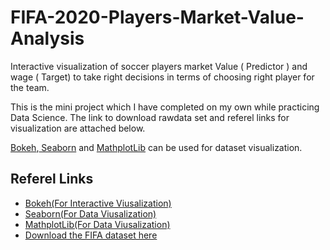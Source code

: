 # FIFA-2020-Players-Market-Value-Analysis
Interactive visualization of soccer players market Value ( Predictor ) and wage ( Target) to take right decisions in terms of choosing right player for the team.

This is the mini project which I have completed on my own while practicing Data Science. The link to download rawdata set and referel links for visualization are attached below. 

<a href = "https://docs.bokeh.org/en/latest/docs/user_guide/tools.html"> Bokeh</a>,<span><a href = "https://seaborn.pydata.org/#"> Seaborn</a></span> and <span><a href = "https://matplotlib.org/gallery/index.html">MathplotLib</a></span> can be used for dataset visualization.




<h2>Referel Links</h2>

<ul>
<li><a href = "https://docs.bokeh.org/en/latest/docs/user_guide/tools.html"> Bokeh(For Interactive Viusalization)</a></li>
<li><a href = "https://seaborn.pydata.org/#"> Seaborn(For Data Viusalization)</a></li>
<li><a href = "https://matplotlib.org/gallery/index.html"> MathplotLib(For Data Viusalization)</a></li>
<li><a href = "https://www.kaggle.com/karangadiya/fifa19"> Download the FIFA dataset here</a></li>
</ul>
